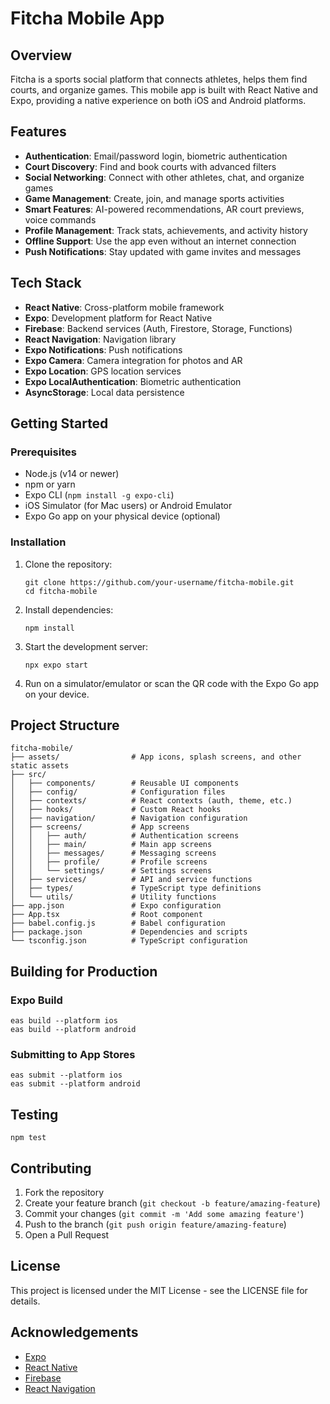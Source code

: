 # Fitcha Mobile App

## Overview

Fitcha is a sports social platform that connects athletes, helps them find courts, and organize games. This mobile app is built with React Native and Expo, providing a native experience on both iOS and Android platforms.

## Features

- **Authentication**: Email/password login, biometric authentication
- **Court Discovery**: Find and book courts with advanced filters
- **Social Networking**: Connect with other athletes, chat, and organize games
- **Game Management**: Create, join, and manage sports activities
- **Smart Features**: AI-powered recommendations, AR court previews, voice commands
- **Profile Management**: Track stats, achievements, and activity history
- **Offline Support**: Use the app even without an internet connection
- **Push Notifications**: Stay updated with game invites and messages

## Tech Stack

- **React Native**: Cross-platform mobile framework
- **Expo**: Development platform for React Native
- **Firebase**: Backend services (Auth, Firestore, Storage, Functions)
- **React Navigation**: Navigation library
- **Expo Notifications**: Push notifications
- **Expo Camera**: Camera integration for photos and AR
- **Expo Location**: GPS location services
- **Expo LocalAuthentication**: Biometric authentication
- **AsyncStorage**: Local data persistence

## Getting Started

### Prerequisites

- Node.js (v14 or newer)
- npm or yarn
- Expo CLI (`npm install -g expo-cli`)
- iOS Simulator (for Mac users) or Android Emulator
- Expo Go app on your physical device (optional)

### Installation

1. Clone the repository:
   ```
   git clone https://github.com/your-username/fitcha-mobile.git
   cd fitcha-mobile
   ```

2. Install dependencies:
   ```
   npm install
   ```

3. Start the development server:
   ```
   npx expo start
   ```

4. Run on a simulator/emulator or scan the QR code with the Expo Go app on your device.

## Project Structure

```
fitcha-mobile/
├── assets/                # App icons, splash screens, and other static assets
├── src/
│   ├── components/        # Reusable UI components
│   ├── config/            # Configuration files
│   ├── contexts/          # React contexts (auth, theme, etc.)
│   ├── hooks/             # Custom React hooks
│   ├── navigation/        # Navigation configuration
│   ├── screens/           # App screens
│   │   ├── auth/          # Authentication screens
│   │   ├── main/          # Main app screens
│   │   ├── messages/      # Messaging screens
│   │   ├── profile/       # Profile screens
│   │   └── settings/      # Settings screens
│   ├── services/          # API and service functions
│   ├── types/             # TypeScript type definitions
│   └── utils/             # Utility functions
├── app.json               # Expo configuration
├── App.tsx                # Root component
├── babel.config.js        # Babel configuration
├── package.json           # Dependencies and scripts
└── tsconfig.json          # TypeScript configuration
```

## Building for Production

### Expo Build

```
eas build --platform ios
eas build --platform android
```

### Submitting to App Stores

```
eas submit --platform ios
eas submit --platform android
```

## Testing

```
npm test
```

## Contributing

1. Fork the repository
2. Create your feature branch (`git checkout -b feature/amazing-feature`)
3. Commit your changes (`git commit -m 'Add some amazing feature'`)
4. Push to the branch (`git push origin feature/amazing-feature`)
5. Open a Pull Request

## License

This project is licensed under the MIT License - see the LICENSE file for details.

## Acknowledgements

- [Expo](https://expo.dev/)
- [React Native](https://reactnative.dev/)
- [Firebase](https://firebase.google.com/)
- [React Navigation](https://reactnavigation.org/)